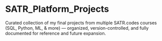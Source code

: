 # SATR_Platform_Projects
Curated collection of my final  projects from multiple SATR.codes courses (SQL, Python, ML, &amp; more) — organized, version-controlled, and fully documented for reference and future expansion.
